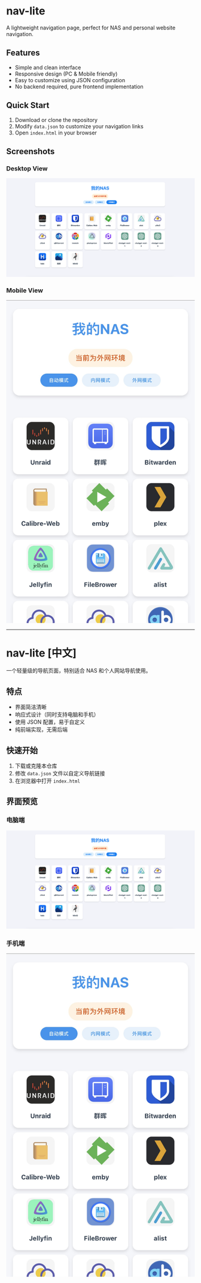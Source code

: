 # nav-lite

A lightweight navigation page, perfect for NAS and personal website navigation.

## Features

- Simple and clean interface
- Responsive design (PC & Mobile friendly)
- Easy to customize using JSON configuration
- No backend required, pure frontend implementation

## Quick Start

1. Download or clone the repository
2. Modify `data.json` to customize your navigation links
3. Open `index.html` in your browser

## Screenshots

### Desktop View
![Desktop View](images/demo-pc.png)

### Mobile View
![Mobile View](images/demo-phone.jpeg)

---

# nav-lite [中文]

一个轻量级的导航页面，特别适合 NAS 和个人网站导航使用。

## 特点

- 界面简洁清晰
- 响应式设计（同时支持电脑和手机）
- 使用 JSON 配置，易于自定义
- 纯前端实现，无需后端

## 快速开始

1. 下载或克隆本仓库
2. 修改 `data.json` 文件以自定义导航链接
3. 在浏览器中打开 `index.html`

## 界面预览

### 电脑端
![电脑端预览](images/demo-pc.png)

### 手机端
![手机端预览](images/demo-phone.jpeg)
